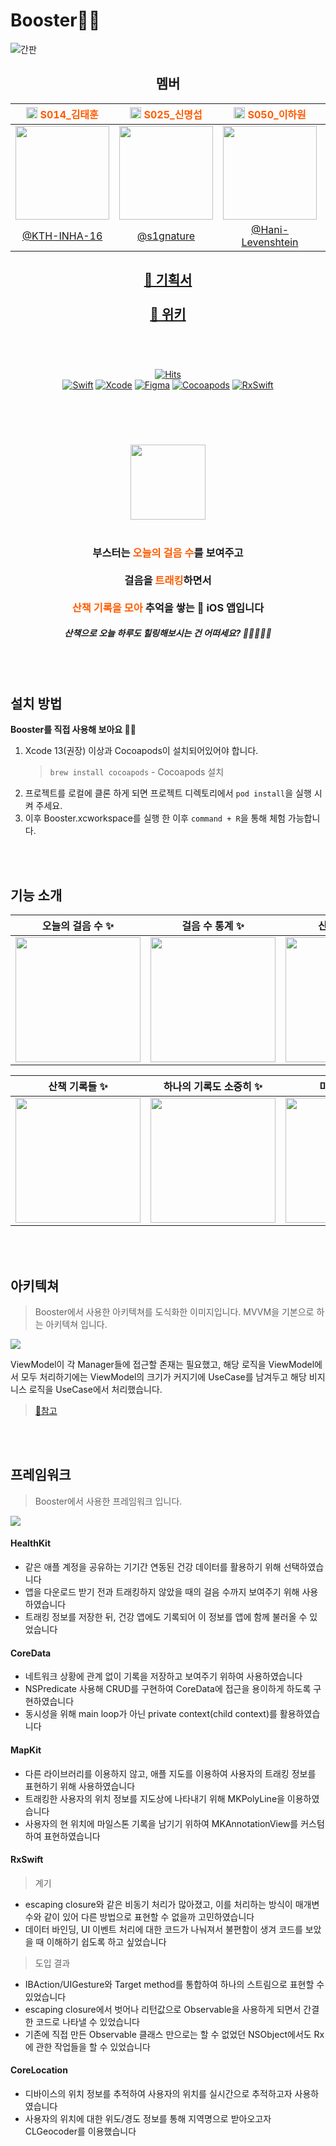 # Booster🚀🔥
![간판](https://user-images.githubusercontent.com/48645631/139188593-436c66bd-eaa6-4275-88f3-fd425dbc9053.png)

<div align="center">
    
## 멤버
<div align="center">
<center>

|<img src="https://i.imgur.com/wIXr1QY.png" width=18px> <b style="color:#FF5C00">S014_김태훈</b> | <img src="https://i.imgur.com/wIXr1QY.png" width=18px> <b style="color:#FF5C00">S025_신명섭</b> | <img src="https://i.imgur.com/wIXr1QY.png" width=18px> <b style="color:#FF5C00">S050_이하원</b>  | <img src="https://i.imgur.com/wIXr1QY.png" width=18px> <b style="color:#FF5C00">S060_최희주</b> |
|:-:|:-:|:-:|:-:|
|<img src="https://i.imgur.com/I3g5HkU.png" width="150">|<img src="https://i.imgur.com/GNC10jI.png" width="150">|<img src="https://i.imgur.com/jFNY6Sy.png" width="150">|<img src="https://i.imgur.com/cdOsNrV.png" width="150">
| [@KTH-INHA-16](https://github.com/KTH-INHA-16) | [@s1gnature](https://github.com/s1gnature)   | [@Hani-Levenshtein](https://github.com/Hani-Levenshtein)       | [@rose6649](https://github.com/rose6649)   |
    
</center>
</div>
<center>
<h2></h2>
<h2><a href="https://drive.google.com/file/d/1CNYS-sfW_2_-8XrEFUkVxtWWV8voyOw8/view?usp=sharing">🌈 기획서</a>
<br>
<br>
<a href="https://github.com/boostcampwm-2021/iOS01-Booster/wiki">📁 위키</a><br>
<br>
</h2>
<br>

[![Hits](https://hits.seeyoufarm.com/api/count/incr/badge.svg?url=https%3A%2F%2Fgithub.com%2Fboostcampwm-2021%2FiOS01-Booster&count_bg=%23FF5C00&title_bg=%23555555&icon=&icon_color=%23E7E7E7&title=Booster%F0%9F%9A%80%F0%9F%94%A5&edge_flat=false)](https://hits.seeyoufarm.com)<br>
[![Swift](https://img.shields.io/badge/swift-v5.5-orange?logo=swift)](https://developer.apple.com/kr/swift/) [![Xcode](https://img.shields.io/badge/xcode-v13.0-blue?logo=xcode)](https://developer.apple.com/kr/xcode/) [![Figma](https://img.shields.io/badge/Figma-0C0C0C?logo=figma)](https://www.figma.com/) 
[![Cocoapods](https://img.shields.io/badge/Cocoapods-6933FF?logo=cocoapods)](https://cocoapods.org/) [![RxSwift](https://img.shields.io/badge/RxSwift-B7178C?logo=reactiveX)](https://github.com/ReactiveX/RxSwift/)
</center>
</div>
<br>    
<H1>
</H1>
<br>
<div>
<center> 
    <img src="https://i.imgur.com/6BZsKkQ.png" width=120px><br><br>
    <H3>부스터는 <b style="color:#ff5c00">오늘의 걸음 수</b>를 보여주고<br><br>
        걸음을 <b style="color:#ff5c00">트래킹</b>하면서<br><br>
        <b style="color:#ff5c00">산책 기록을 모아</b> 추억을 쌓는 🍎 iOS 앱입니다
    </H3>


##### 산책으로 오늘 하루도 힐링해보시는 건 어떠세요? 🚶🚶🏼🚶🏼
</div>
</center>
    
<br>
<br>
    
## 설치 방법
   **Booster를 직접 사용해 보아요 🚀🔥**
1. Xcode 13(권장) 이상과 Cocoapods이 설치되어있어야 합니다.
    > `brew install cocoapods` - Cocoapods 설치
2. 프로젝트를 로컬에 클론 하게 되면 프로젝트 디렉토리에서 
    `pod install`을 실행 시켜 주세요.
3. 이후 Booster.xcworkspace를 실행 한 이후 `command + R`을 통해 체험 가능합니다.
<br>
<br>
    
## 기능 소개

| 오늘의 걸음 수 ✨ | 걸음 수 통계 ✨ | 산책 트래킹 ✨ |
| -------- | -------- | -------- |
|  <img src="https://i.imgur.com/n0ZJPhL.jpg" width=200px> | <img src="https://i.imgur.com/NfQ9oz1.jpg" width=200px> | <img src="https://i.imgur.com/A1li5NA.png" width=200px> |

| 산책 기록들 ✨ | 하나의 기록도 소중히 ✨ | 마이페이지 ✨ |
| -------- | -------- | -------- |
|  <img src="https://i.imgur.com/pPI6gVY.png" width=200px> | <img src="https://i.imgur.com/7OTm0N8.png" width=200px> | <img src="https://i.imgur.com/XHpNEXG.png" width=200px> |    


    
<br><br>
## 아키텍쳐
> Booster에서 사용한 아키텍쳐를 도식화한 이미지입니다.
> MVVM을 기본으로 하는 아키텍쳐 입니다.

![](https://i.imgur.com/UVbUI22.png)

ViewModel이 각 Manager들에 접근할 존재는 필요했고, 해당 로직을 ViewModel에서 모두 처리하기에는 ViewModel의 크기가 커지기에 UseCase를 남겨두고 해당 비지니스 로직을 UseCase에서 처리했습니다.
> [🍌참고](https://github.com/boostcampwm-2021/iOS01-Booster/wiki/MVVM%3F-or-Clean-Architecture-%EA%B3%A0%EC%B0%B0%EC%97%90-%EB%8C%80%ED%95%9C-%EA%B2%B0%EA%B3%BC)

<br><br>
    
## 프레임워크
> Booster에서 사용한 프레임워크 입니다.
    
![](https://i.imgur.com/wn03W7p.png)

#### HealthKit
- 같은 애플 계정을 공유하는 기기간 연동된 건강 데이터를 활용하기 위해 선택하였습니다
- 앱을 다운로드 받기 전과 트래킹하지 않았을 때의 걸음 수까지 보여주기 위해 사용하였습니다
- 트래킹 정보를 저장한 뒤, 건강 앱에도 기록되어 이 정보를 앱에 함께 불러올 수 있었습니다

#### CoreData
- 네트워크 상황에 관계 없이 기록을 저장하고 보여주기 위하여 사용하였습니다
- NSPredicate 사용해 CRUD를 구현하여 CoreData에 접근을 용이하게 하도록 구현하였습니다
- 동시성을 위해 main loop가 아닌 private context(child context)를 활용하였습니다

#### MapKit
- 다른 라이브러리를 이용하지 않고, 애플 지도를 이용하여 사용자의 트래킹 정보를 표현하기 위해 사용하였습니다
- 트래킹한 사용자의 위치 정보를 지도상에 나타내기 위해 MKPolyLine을 이용하였습니다
- 사용자의 현 위치에 마일스톤 기록을 남기기 위하여 MKAnnotationView를 커스텀 하여 표현하였습니다

#### RxSwift
> 계기
- escaping closure와 같은 비동기 처리가 많아졌고, 이를 처리하는 방식이 매개변수와 같이 있어 다른 방법으로 표현할 수 없을까 고민하였습니다 
- 데이터 바인딩, UI 이벤트 처리에 대한 코드가 나눠져서 불편함이 생겨 코드를 보았을 때 이해하기 쉽도록 하고 싶었습니다

> 도입 결과
- IBAction/UIGesture와 Target method를 통합하여 하나의 스트림으로 표현할 수 있었습니다
- escaping closure에서 벗어나 리턴값으로 Observable을 사용하게 되면서 간결한 코드로 나타낼 수 있었습니다
- 기존에 직접 만든 Observable 클래스 만으로는 할 수 없었던 NSObject에서도 Rx에 관한 작업들을 할 수 있었습니다

#### CoreLocation
- 디바이스의 위치 정보를 추적하여 사용자의 위치를 실시간으로 추적하고자 사용하였습니다
- 사용자의 위치에 대한 위도/경도 정보를 통해 지역명으로 받아오고자 CLGeocoder를 이용했습니다
